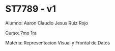 # ST7789 - v1

Alumno: Aaron Claudio Jesus Ruiz Rojo

Curso: 7mo 1ra

Materia: Representacion Visual y Frontal de Datos
